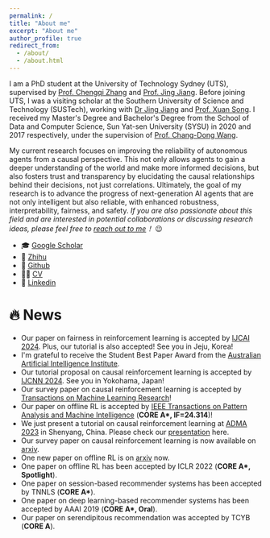 ```yaml
---
permalink: /
title: "About me"
excerpt: "About me"
author_profile: true
redirect_from: 
  - /about/
  - /about.html
---
```


I am a PhD student at the University of Technology Sydney (UTS), supervised by [Prof. Chengqi Zhang](https://www.uts.edu.au/staff/chengqi.zhang) and [Prof. Jing Jiang](https://www.uts.edu.au/staff/jing.jiang). Before joining UTS, I was a visiting scholar at the Southern University of Science and Technology (SUSTech), working with [Dr Jing Jiang](https://www.uts.edu.au/staff/jing.jiang) and [Prof. Xuan Song](https://www.sustech.edu.cn/zh/songxuan.html). I received my Master's Degree and Bachelor's Degree from the School of Data and Computer Science, Sun Yat-sen University (SYSU) in 2020 and 2017 respectively, under the supervision of [Prof. Chang-Dong Wang](http://www.scholat.com/changdongwang.cn). 

My current research focuses on improving the reliability of autonomous agents from a causal perspective. This not only allows agents to gain a deeper understanding of the world and make more informed decisions, but also fosters trust and transparency by elucidating the causal relationships behind their decisions, not just correlations. Ultimately, the goal of my research is to advance the progress of next-generation AI agents that are not only intelligent but also reliable, with enhanced robustness, interpretability, fairness, and safety. *If you are also passionate about this field and are interested in potential collaborations or discussing research ideas, please feel free to [reach out to me](zhi-hong.deng@student.uts.edu.au)！*  😉

- 🎓 [Google Scholar](https://scholar.google.com.au/citations?user=e8D8_NwAAAAJ)
- 📘 [Zhihu](https://www.zhihu.com/people/Zhi-Hong.Deng)
- 🌵 [Github](https://github.com/familyld)
- 👨‍🎓 [CV](http://2wildkids.com/files/CV_ZhihongDeng_2024.pdf)
- 🤝 [Linkedin](https://www.linkedin.com/in/zhihong-deng-111745256/)

🔥 News
=======

* Our paper on fairness in reinforcement learning is accepted by [IJCAI 2024](https://ijcai24.org/). Plus, our tutorial is also accepted! See you in Jeju, Korea!
* I'm grateful to receive the Student Best Paper Award from the [Australian Artificial Intelligence Institute](https://www.uts.edu.au/research/australian-artificial-intelligence-institute).
* Our tutorial proposal on causal reinforcement learning is accepted by [IJCNN 2024](https://2024.ieeewcci.org/). See you in Yokohama, Japan!
* Our survey paper on causal reinforcement learning is accepted by [Transactions on Machine Learning Research](https://openreview.net/pdf?id=qqnttX9LPo)! 
* Our paper on offline RL is accepted by [IEEE Transactions on Pattern Analysis and Machine Intelligence](https://ieeexplore.ieee.org/document/10301548/) (**CORE A\*, IF=24.314**)!
* We just present a tutorial on causal reinforcement learning at [ADMA 2023](https://adma2023.uqcloud.net/index.html) in Shenyang, China. Please check our [presentation](https://2wildkids.com/files/ADMA2023-Tutorial-CausalRL-ZhihongDeng.pdf) here.
* Our survey paper on causal reinforcement learning is now available on [arxiv](https://arxiv.org/abs/2307.01452).
* One new paper on offline RL is on [arxiv](https://arxiv.org/abs/2110.12468) now.
* One paper on offline RL has been accepted by ICLR 2022 (**CORE A\*, Spotlight**).
* One paper on session-based recommender systems has been accepted by TNNLS (**CORE A\***).
* One paper on deep learning-based recommender systems has been accepted by AAAI 2019 (**CORE A\*, Oral**).
* Our paper on serendipitous recommendation was accepted by TCYB (**CORE A**).
